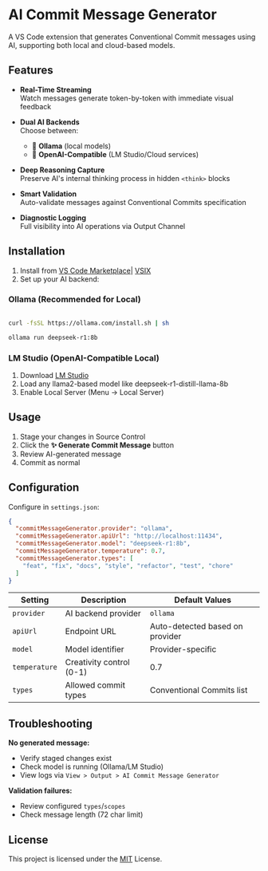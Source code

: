 

# AI Commit Message Generator

A VS Code extension that generates Conventional Commit messages using AI, supporting both local and cloud-based models.



## Features

- **Real-Time Streaming**  
  Watch messages generate token-by-token with immediate visual feedback

- **Dual AI Backends**  
  Choose between:
  - 🦙 **Ollama** (local models)
  - 🤖 **OpenAI-Compatible** (LM Studio/Cloud services)

- **Deep Reasoning Capture**  
  Preserve AI's internal thinking process in hidden `<think>` blocks

- **Smart Validation**  
  Auto-validate messages against Conventional Commits specification

- **Diagnostic Logging**  
  Full visibility into AI operations via Output Channel

## Installation

1. Install from [VS Code Marketplace](https://marketplace.visualstudio.com/items?itemName=Its-Satyajit.ai-commit-messege)| [VSIX](https://open-vsx.org/extension/Its-Satyajit/ai-commit-messege) 
2. Set up your AI backend:

### Ollama (Recommended for Local)
```bash

curl -fsSL https://ollama.com/install.sh | sh

ollama run deepseek-r1:8b
```

### LM Studio (OpenAI-Compatible Local)
1. Download [LM Studio](https://lmstudio.ai/)
2. Load any llama2-based model like deepseek-r1-distill-llama-8b
3. Enable Local Server (Menu → Local Server)

## Usage

1. Stage your changes in Source Control
2. Click the **✨ Generate Commit Message** button
3. Review AI-generated message
4. Commit as normal

## Configuration

Configure in `settings.json`:

```json
{
  "commitMessageGenerator.provider": "ollama",
  "commitMessageGenerator.apiUrl": "http://localhost:11434",
  "commitMessageGenerator.model": "deepseek-r1:8b",
  "commitMessageGenerator.temperature": 0.7,
  "commitMessageGenerator.types": [
    "feat", "fix", "docs", "style", "refactor", "test", "chore"
  ]
}
```

| Setting         | Description                              | Default Values                          |
|-----------------|------------------------------------------|-----------------------------------------|
| `provider`      | AI backend provider                      | `ollama`                                |
| `apiUrl`        | Endpoint URL                             | Auto-detected based on provider         |
| `model`         | Model identifier                         | Provider-specific                       |
| `temperature`   | Creativity control (0-1)                 | 0.7                                     |
| `types`         | Allowed commit types                     | Conventional Commits list               |

## Troubleshooting

**No generated message:**
- Verify staged changes exist
- Check model is running (Ollama/LM Studio)
- View logs via `View > Output > AI Commit Message Generator`

**Validation failures:**
- Review configured `types`/`scopes`
- Check message length (72 char limit)

## License


This project is licensed under the [MIT](/LICENSE) License.
